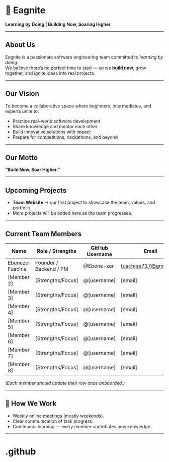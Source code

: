 # 🦅 Eagnite

**Learning by Doing | Building Now, Soaring Higher**

---

##  About Us
Eagnite is a passionate software engineering team committed to *learning by doing*.  
We believe there’s no perfect time to start — so we **build now**, grow together, and ignite ideas into real projects.  

---

##  Our Vision
To become a collaborative space where beginners, intermediates, and experts unite to:  
- Practice real-world software development  
- Share knowledge and mentor each other  
- Build innovative solutions with impact  
- Prepare for competitions, hackathons, and beyond  

---

##  Our Motto
**“Build Now. Soar Higher.”**

---

##  Upcoming Projects
- **Team Website** → our first project to showcase the team, values, and portfolio.  
- More projects will be added here as the team progresses.  

---

## Current Team Members
| Name               | Role / Strengths            | GitHub Username | Email           |
|--------------------|-----------------------------|-----------------|-----------------|
| Ebenezer Fuachie   | Founder / Backend / PM      | @Ebene-zer   | fuachiee717@gmail.com  |
| [Member 2]         | [Strengths/Focus]           | @[username]     | [email]         |
| [Member 3]         | [Strengths/Focus]           | @[username]     | [email]         |
| [Member 4]         | [Strengths/Focus]           | @[username]     | [email]         |
| [Member 5]         | [Strengths/Focus]           | @[username]     | [email]         |
| [Member 6]         | [Strengths/Focus]           | @[username]     | [email]         |
| [Member 7]         | [Strengths/Focus]           | @[username]     | [email]         |
| [Member 8]         | [Strengths/Focus]           | @[username]     | [email]         |

*(Each member should update their row once onboarded.)*

---

## 🤝 How We Work
- Weekly online meetings (mostly weekends).  
- Clear communication of task progress.  
- Continuous learning — every member contributes new knowledge.  

---
# .github
